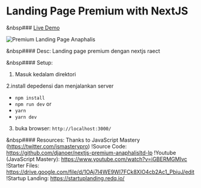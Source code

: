 # Landing Page Premium with NextJS

&nbsp### [Live Demo](https://premium-anaphalis-lp.netlify.app/)

![Premium Landing Page Anaphalis](https://i.ibb.co/2hcXsRx/anaphalis-ltd-lp.jpg)


&nbsp#### Desc:
Landing page premium dengan nextjs raect

&nbsp#### Setup:
1. Masuk kedalam direktori
 
2.install depedensi dan menjalankan server
- ```npm install```
- ```npm run dev```
or
- ```yarn```
- ```yarn dev```

3. buka browser: ```http://localhost:3000/```


&nbsp#### Resources:
Thanks to JavaScript Mastery (https://twitter.com/jsmasterypro)
!Source Code: https://github.com/djanoer/nextjs-premium-anaphalisltd-lp
!Youtube (JavaScript Mastery): https://www.youtube.com/watch?v=iGBERMGMIvc
!Starter Files: https://drive.google.com/file/d/1OAj7I4WE9WI7FCk8XIO4cb2Ac1_PbiuJ/edit
!Startup Landing: https://startuplanding.redq.io/
